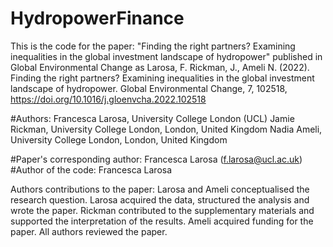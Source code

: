 # HydropowerFinance
This is the code for the paper: "Finding the right partners? Examining inequalities in the global investment landscape of hydropower" published in Global Environmental Change as Larosa, F. Rickman, J., Ameli N. (2022). Finding the right partners? Examining inequalities in the global investment landscape of hydropower. Global Environmental Change, 7, 102518, https://doi.org/10.1016/j.gloenvcha.2022.102518 

#Authors: Francesca Larosa, University College London (UCL) 
          Jamie Rickman, University College London, London, United Kingdom 
          Nadia Ameli, University College London, London, United Kingdom

#Paper's corresponding author: Francesca Larosa (f.larosa@ucl.ac.uk) 
#Author of the code: Francesca Larosa

Authors contributions to the paper: Larosa and Ameli conceptualised the research question. Larosa acquired the data, structured the analysis and wrote the paper. Rickman contributed to the supplementary materials and supported the interpretation of the results. Ameli acquired funding for the paper. All authors reviewed the paper.

